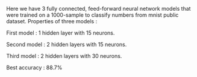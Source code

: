 Here we have 3  fully connected, feed-forward neural network models that were trained on a 1000-sample to classify numbers from mnist public dataset.
Properties of three models : 

First model : 
1 hidden layer with 15 neurons. 

Second model : 
2 hidden layers with 15 neurons.

Third model : 
2 hidden layers with 30 neurons.

Best accuracy : 88.7% 